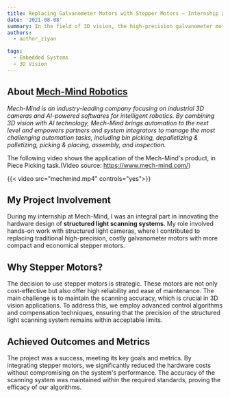 ```yaml
---
title: Replacing Galvanometer Motors with Stepper Motors — Internship at Mech-Mind Robotics
date: '2021-08-08'
summary: In the field of 3D vision, the high-precision galvanometer motor performs an important role in structured light scanning systems. However, does it have to be so expensive? 
authors:
  - author_ziyan

tags:
  - Embedded Systems
  - 3D Vision
---
```




## About [Mech-Mind Robotics](https://www.mech-mind.com/)
*Mech-Mind is an industry-leading company focusing on industrial 3D cameras and AI-powered softwares for intelligent robotics. By combining 3D vision with AI technology, Mech-Mind brings automation to the next level and empowers partners and system integrators to manage the most challenging automation tasks, including bin picking, depalletizing \& palletizing, picking \& placing, assembly, and inspection.*

The following video shows the application of the Mech-Mind's product, in Piece Picking task.(Video source: https://www.mech-mind.com/)

{{< video src="mechmind.mp4" controls="yes">}}


## My Project Involvement
During my internship at Mech-Mind, I was an integral part in innovating the hardware design of **structured light scanning systems**. My role involved hands-on work with structured light cameras, where I contributed to replacing traditional high-precision, costly galvanometer motors with more compact and economical stepper motors.

## Why Stepper Motors?
The decision to use stepper motors is strategic. These motors are not only cost-effective but also offer high reliability and ease of maintenance. The main challenge is to maintain the scanning accuracy, which is crucial in 3D vision applications. To address this, we employ advanced control algorithms and compensation techniques, ensuring that the precision of the structured light scanning system remains within acceptable limits.

## Achieved Outcomes and Metrics
The project was a success, meeting its key goals and metrics. By integrating stepper motors, we significantly reduced the hardware costs without compromising on the system's performance. The accuracy of the scanning system was maintained within the required standards, proving the efficacy of our algorithms.
